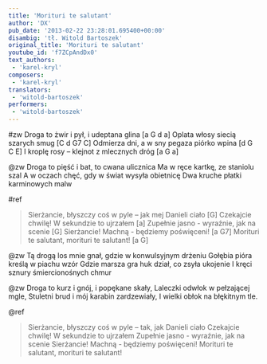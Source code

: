 ```yaml
---
title: 'Morituri te salutant'
author: 'DX'
pub_date: '2013-02-22 23:28:01.695400+00:00'
disambig: 'tł. Witold Bartoszek'
original_title: 'Morituri te salutant'
youtube_id: 'f7ZCpAndDx0'
text_authors:
 - 'karel-kryl'
composers:
 - 'karel-kryl'
translators:
 - 'witold-bartoszek'
performers:
 - 'witold-bartoszek'
---
```


#zw
Droga to żwir i pył, i udeptana glina [a G d a]
Oplata włosy siecią szarych smug [C d G7 C]
Odmierza dni, a w sny pegaza piórko wpina [d G C E]
I kroplę rosy – klejnot z mlecznych dróg [a G a]

@zw
Droga to pięść i bat, to cwana ulicznica
Ma w ręce kartkę, ze staniolu szal
A w oczach chęć, gdy w świat wysyła obietnicę
Dwa kruche płatki karminowych malw

#ref
>Sierżancie, błyszczy coś w pyle – jak mej Danieli ciało [G]
>Czekajcie chwilę! W sekundzie to ujrzałem [a]
>Zupełnie jasno - wyraźnie, jak na scenie [G]
>Sierżancie! Machną - będziemy poświęceni! [a G7]
>Morituri te salutant, morituri te salutant! [a G]

@zw
Tą drogą los mnie gnał, gdzie w konwulsyjnym drżeniu
Gołębia pióra kreślą w piachu wzór
Gdzie marsza gra huk dział, co zsyła ukojenie
I kręci sznury śmiercionośnych chmur

@zw
Droga to kurz i gnój, i popękane skały,
Laleczki odwłok w pełzającej mgle,
Stuletni brud i mój karabin zardzewiały,
I wielki obłok na błękitnym tle.

@ref
>Sierżancie, błyszczy coś w pyle – tak, jak Danieli ciało
>Czekajcie chwilę! W sekundzie to ujrzałem
>Zupełnie jasno - wyraźnie, jak na scenie
>Sierżancie! Machną - będziemy poświęceni!
>Morituri te salutant, morituri te salutant!